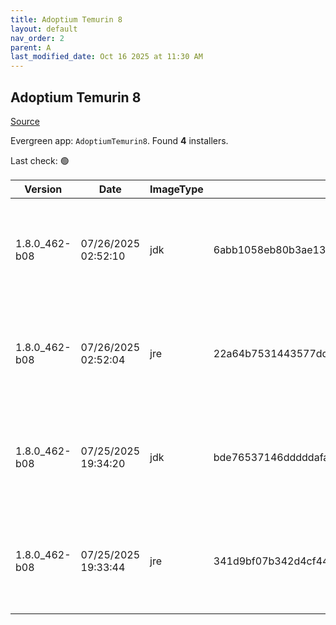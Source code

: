 ```yaml
---
title: Adoptium Temurin 8
layout: default
nav_order: 2
parent: A
last_modified_date: Oct 16 2025 at 11:30 AM
---
```


## Adoptium Temurin 8

[Source](https://adoptium.net/)

Evergreen app: `AdoptiumTemurin8`. Found **4** installers.

Last check: 🟢

| Version       | Date                | ImageType | Checksum                                                         | Size     | Architecture | Type | URI                                                                                                                                                                                                                                                              |
| ------------- | ------------------- | --------- | ---------------------------------------------------------------- | -------- | ------------ | ---- | ---------------------------------------------------------------------------------------------------------------------------------------------------------------------------------------------------------------------------------------------------------------- |
| 1.8.0_462-b08 | 07/26/2025 02:52:10 | jdk       | 6abb1058eb80b3ae13f63cd7aef302724aebaf0a68924fee6a503ff4a0a39901 | 89026560 | x64          | msi  | [https://github.com/adoptium/temurin8-binaries/releases/download/jdk8u462-b08/OpenJDK8U-jdk_x64_windows_hotspot_8u462b08.msi](https://github.com/adoptium/temurin8-binaries/releases/download/jdk8u462-b08/OpenJDK8U-jdk_x64_windows_hotspot_8u462b08.msi)       |
| 1.8.0_462-b08 | 07/26/2025 02:52:04 | jre       | 22a64b7531443577dd70eb244c943111121180dbf20a6a867452ed6da99b556d | 32280576 | x64          | msi  | [https://github.com/adoptium/temurin8-binaries/releases/download/jdk8u462-b08/OpenJDK8U-jre_x64_windows_hotspot_8u462b08.msi](https://github.com/adoptium/temurin8-binaries/releases/download/jdk8u462-b08/OpenJDK8U-jre_x64_windows_hotspot_8u462b08.msi)       |
| 1.8.0_462-b08 | 07/25/2025 19:34:20 | jdk       | bde76537146dddddafa6bcaeb603af173e4144084f8ab3337d575da84604a72b | 89260032 | x86          | msi  | [https://github.com/adoptium/temurin8-binaries/releases/download/jdk8u462-b08/OpenJDK8U-jdk_x86-32_windows_hotspot_8u462b08.msi](https://github.com/adoptium/temurin8-binaries/releases/download/jdk8u462-b08/OpenJDK8U-jdk_x86-32_windows_hotspot_8u462b08.msi) |
| 1.8.0_462-b08 | 07/25/2025 19:33:44 | jre       | 341d9bf07b342d4cf4472cbd31d7fa8099d21d4423dbf0ee7c9342d91047c6dd | 30404608 | x86          | msi  | [https://github.com/adoptium/temurin8-binaries/releases/download/jdk8u462-b08/OpenJDK8U-jre_x86-32_windows_hotspot_8u462b08.msi](https://github.com/adoptium/temurin8-binaries/releases/download/jdk8u462-b08/OpenJDK8U-jre_x86-32_windows_hotspot_8u462b08.msi) |

